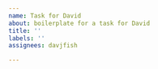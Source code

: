 ```yaml
---
name: Task for David
about: boilerplate for a task for David
title: ''
labels: ''
assignees: davjfish

---
```



